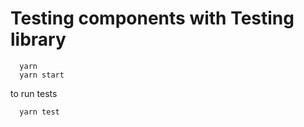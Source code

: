 # Testing components with Testing library

```
  yarn
  yarn start
```

to run tests
```
  yarn test
```